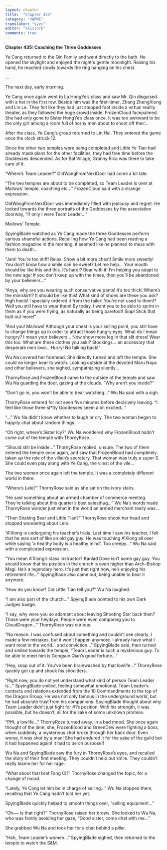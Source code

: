 ```yaml
---
layout: chapter
title:  "Chapter 435"
category: "VWPWE"
translator: "syzc"
editor: "skizlock"
comments: true
---
```


**Chapter 435: Coaching the Three Goddesses**

Ye Cang returned to the Qin Family and went directly to the bath. He opened the skylight and enjoyed the night's gentle moonlight. Raising his hand, he reached slowly towards the ring hanging on his chest.

...

The next day, early morning.

Ye Cang once again went to La HongYe’s class and saw Mr. Qin disguised with a hat in the first row. Beside him was the first-timer, Zhang ZhengXiong and Lin Le. They felt like they had just stepped foot inside a virtual reality theater, as they followed the huge crowd inside. FrozenCloud facepalmed. She had only gone to Sister HongYe’s class once. It was too awkward to be the only girl among a room full of horny men about to shoot off their...

After the class, Ye Cang’s group returned to Lin Hai. They entered the game once the clock struck 12.

Since the other two temples were being completed and Little Ye Tian had already made plans for the other facilities, they had free time before the Goddesses descended. As for Bal Village, Granny Rica was there to take care of it.

“Where’s Team Leader?” OldWangFromNextDoor had come a bit late.

“The two temples are about to be completed, so Team Leader is over at Mallows’ temple, coaching etc...” FrozenCloud said with a strange expression.

OldWangFromNextDoor was immediately filled with jealousy and regret. He looked towards the three portraits of the Goddesses by the association doorway, “If only I were Team Leader...”

Mallows’ Temple.

SpyingBlade watched as Ye Cang made the three Goddesses perform various shameful actions. Recalling how Ye Cang had been reading a fashion magazine in the morning, it seemed like he planned to mess with them to death...

“Jam! You’re too stiff! Relax. Show a bit more chest! Smile more sweetly! You don’t know how a smile can be sweet? Let me help… Your mouth should be like this and this. It’s hard!? Bear with it! I’m helping you adapt to the new age! If you don’t keep up with the times, then you’ll be abandoned by your believers...”

“Anya, why are you wearing such conservative pants! It’s too thick! Where’s the miniskirt!? It should be like this! What kind of shoes are these you ask? High heels! I specially ordered it from the tailor! You’re not used to them!? Well you still have to wear them! By today, I want you to be able to sprint in them as if you were flying, as naturally as being barefoot! *Slap*! Stick that butt out more!”

“And you! Mallows! Although your chest is your selling point, you still have to change things up in order to attract those hungry eyes. What do I mean hungry? I mean your believers… Now show more leg in that slit dress! Wear this too. What are these clothes you ask!? Stockings… an accessory that desperate men love… Hurry! No talking back!”

Wu Na covered her forehead. She directly turned and left the temple. She could no longer bear to watch. Looking outside at the devoted Maru Naya and other believers, she sighed, sympathizing silently...

ThornyRose and FrozenBlood came to the outside of the temple and saw Wu Na guarding the door, gazing at the clouds. “Why aren’t you inside?”

“Don’t go in, you won’t be able to bear watching...” Wu Na said with a sigh. 

ThornyRose entered for not even five minutes before decisively leaving. “I feel like those three sl\*tty Goddesses seem a bit excited...”

“...” Wu Na didn’t know whether to laugh or cry. The two woman began to happily chat about random things.

“Oh right, where’s Sister Icy?” Wu Na wondered why FrozenBlood hadn’t come out of the temple with ThornyRose.

“Should still be inside...” ThornyRose replied, unsure. The two of them entered the temple once again, and saw that FrozenBlood had completely taken up the role of the villain’s secretary. That woman was truly a super S. She could even play along with Ye Cang, the vilest of the vile...

The two women once again left the temple. It was a completely different world in there.

“Where’s Lele?” ThornyRose said as she sat on the ivory stairs.

“He said something about an armed chamber of commerce meeting. They’re talking about this quarter’s best salesthug...” Wu Na’s words made ThornyRose wonder just what in the world an armed merchant really was...

“Then Shaking Bear and Little Tian?” ThornyRose shook her head and stopped wondering about Lele.

“A’Xiong is undergoing his teacher’s trials. Last time I saw his teacher, I felt that he was sort of like an old gay guy. He was touching A’Xiong all over while saying 'a healthy body is a healthy mind'. Too creepy...” Wu Na said with a complicated expression.

“You mean A’Xiong’s class instructor? Kanlad Dove isn’t some gay guy. You should know that his position in the church is even higher than Arch-Bishop Magi. He’s a legendary hero. It’s just that right now, he’s enjoying his retirement life...” SpyingBlade also came out, being unable to bear it anymore.

“How do you know? Did Little Tian tell you?” Wu Na laughed.

“I am also part of the church...” SpyingBlade pointed to his own Dark Judges badge.

“I say, why were you so adamant about leaving Shooting Star back then? Those were your heydays. People were even comparing you to CloudDragon...” ThornyRose was curious.

“No reason. I was confused about something and couldn’t see clearly. I made a few mistakes, but it won’t happen anymore. I already have what I want most in the world... and conviction...” SpyingBlade said, then turned and smiled towards the temple, “Team Leader is such a mysterious guy. To be able to meet him is Gongsun Qian’s good fortune...”

“Hey, snap out of it. You’ve been brainwashed by that lowlife...” ThornyRose quickly got up and shook his shoulders.

“Right now, you do not yet understand what kind of person Team Leader is...” SpyingBlade smiled, feeling somewhat emotional. Team Leader’s contacts and relations extended from the 10 Commandments to the top of the Dragon Group. He was not only famous in the underground world, but he had absolute trust from his companions. SpyingBlade thought about why Team Leader didn’t just fight for #1’s position. With his strength, it was possible, but he doesn’t, all for the sake of some unknown promise.

“Pfft, a lowlife...” ThornyRose turned away, in a bad mood. She once again thought of the time, she, FrozenBlood and GreenDew were fighting a boss, when suddenly, a mysterious shot broke through her back door. Even worse, it was shot by a man! She had endured it for the sake of the guild but it had happened again! It had to be on purpose!!

Wu Na and SpyingBlade saw the fury in ThornyRose’s eyes, and recalled the story of their first meeting. They couldn’t help but smile. They couldn’t really blame her for her rage.

“What about that brat Fang Ci?” ThornyRose changed the topic, for a change of mood.

“Lately, Ye Cang let him be in charge of selling...” Wu Na stopped there, recalling that Ye Cang hadn’t told her yet. 

SpyingBlade quickly helped to smooth things over, “selling equipment...”

“Oh~~ Is that right?” ThornyRose raised her brows. She looked to Wu Na, who was faintly avoiding her gaze, “Good sister, come chat with me...”

She grabbed Wu Na and took her for a chat behind a pillar.

“Hah, Team Leader’s women...” SpyingBlade sighed, then returned to the temple to watch the S&M.
